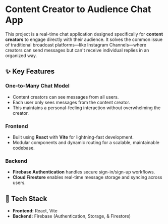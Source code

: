 # Content Creator to Audience Chat App

This project is a real-time chat application designed specifically for **content creators** to engage directly with their audience. It solves the common issue of traditional broadcast platforms—like Instagram Channels—where creators can send messages but can't receive individual replies in an organized way.

## ✨ Key Features

### One-to-Many Chat Model
- Content creators can see messages from all users.
- Each user only sees messages from the content creator.
- This maintains a personal-feeling interaction without overwhelming the creator.

### Frontend
- Built using **React** with **Vite** for lightning-fast development.
- Modular components and dynamic routing for a scalable, maintainable codebase.

### Backend
- **Firebase Authentication** handles secure sign-in/sign-up workflows.
- **Cloud Firestore** enables real-time message storage and syncing across users.

## 📁 Tech Stack
- **Frontend:** React, Vite  
- **Backend:** Firebase (Authentication, Storage, & Firestore)
